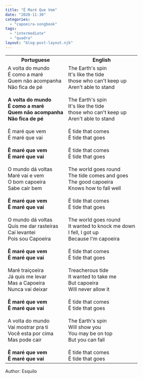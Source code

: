 ```yaml
---
title: "Ê Maré Que Vem"
date: "2020-11-30"
categories: 
  - "capoeira-songbook"
tags: 
  - "intermediate"
  - "quadra"
layout: "blog-post-layout.njk"
---
```


<table class="capoeira-table">
    <tr class="header-row">
        <th>Portuguese</th>
        <th>English</th>
    </tr>
    <tr>
        <td>A volta do mundo<br>
É como a maré<br>
Quem não acompanha<br>
Não fica de pé<br>
<br>
<strong>A volta do mundo<br>
É como a maré<br>
Quem não acompanha<br>
Não fica de pé</strong><br>
<br>
Ê maré que vem<br>
Ê maré que vai<br>
<br>
<strong>Ê maré que vem<br>
Ê maré que vai</strong><br>
<br>
O mundo dá voltas<br>
Maré vai e vem<br>
O bom capoeira<br>
Sabe cair bem<br>
<br>
<strong>Ê maré que vem<br>
Ê maré que vai</strong><br>
<br>
O mundo dá voltas<br>
Quis me dar rasteiras<br>
Caí levantei<br>
Pois sou Capoeira<br>
<br>
<strong>Ê maré que vem<br>
Ê maré que vai</strong><br>
<br>
Maré traiçoeira<br>
Já quis me levar<br>
Mas a Capoeira<br>
Nunca vai deixar<br>
<br>
<strong>Ê maré que vem<br>
Ê maré que vai</strong><br>
<br>
A volta do mundo<br>
Vai mostrar pra ti<br>
Você esta por cima<br>
Mas pode cair<br>
<br>
<strong>Ê maré que vem<br>
Ê maré que vai</strong></td>
        <td>The Earth's spin<br>
It's like the tide<br>
those who can't keep up<br>
Aren't able to stand<br>
<br>
The Earth's spin<br>
It's like the tide<br>
those who can't keep up<br>
Aren't able to stand<br>
<br>
Ê tide that comes<br>
Ê tide that goes<br>
<br>
Ê tide that comes<br>
Ê tide that goes<br>
<br>
The world goes round<br>
The tide comes and goes<br>
The good capoeira<br>
Knows how to fall well<br>
<br>
Ê tide that comes<br>
Ê tide that goes<br>
<br>
The world goes round<br>
It wanted to knock me down<br>
I fell, I got up<br>
Because I'm capoeira<br>
<br>
Ê tide that comes<br>
Ê tide that goes<br>
<br>
Treacherous tide<br>
It wanted to take me<br>
But capoeira<br>
Will never allow it<br>
<br>
Ê tide that comes<br>
Ê tide that goes<br>
<br>
The Earth's spin<br>
Will show you<br>
You may be on top<br>
But you can fall<br>
<br>
Ê tide that comes<br>
Ê tide that goes</td>
    </tr>
</table>

<figcaption>
Author: Esquilo
</figcaption>